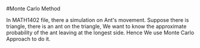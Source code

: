 #Monte Carlo Method


In MATH1402 file, there a simulation on Ant's movement. Suppose there is triangle, there is an ant on the triangle, We want to know the approximate probability of the ant leaving at the longest side. Hence We use Monte Carlo Approach to do it.


